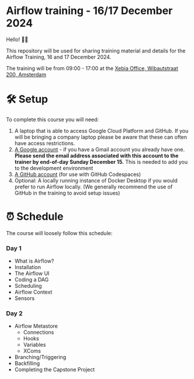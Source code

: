 # Airflow training - 16/17 December 2024

Hello! 👋🏻

This repository will be used for sharing training material and details for the Airflow Training, 16 and 17 December 2024.

The training will be from 09:00 - 17:00 at the [Xebia Office, Wibautstraat 200, Amsterdam](https://maps.app.goo.gl/MqoHeDCZb1WT3Mgb6)

# 🛠️ Setup

To complete this course you will need:

1. A laptop that is able to access Google Cloud Platform and GitHub. If you will be bringing a company laptop please be aware that these can often have access restrictions.
2. [A Google account](https://accounts.google.com/lifecycle/steps/signup/name?continue=https://accounts.google.com/&ddm=1&dsh=S-1120695220:1733920506926603&flowEntry=SignUp&flowName=GlifWebSignIn&followup=https://accounts.google.com/&ifkv=AeZLP99wau7csd-mYro3OUzG2xDmgSRhkEyxOFlyu1tWh5EJEE1FS3ThwB7JsbUhlag8p6JepIIwdA&TL=AE--LlwuUjmHaUJMovF_QaAYVgqEdxemHqGk4PP8UWBSKBp1IRq9jhafO3GGAPGF) - if you have a Gmail account you already have one. **Please send the email address associated with this account to the trainer by end-of-day Sunday December 15.** This is needed to add you to the development environment
3. [A GitHub account](https://github.com/signup?ref_cta=Sign+up&ref_loc=header+logged+out&ref_page=%2F&source=header-home) (for use with GitHub Codespaces) 
4. Optional: A locally running instance of Docker Desktop if you would prefer to run Airflow locally. (We generally recommend the use of GitHub in the training to avoid setup issues)



# ⏰ Schedule

The course will loosely follow this schedule:

### Day 1

- What is Airflow?
- Installation
- The Airflow UI
- Coding a DAG
- Scheduling
- Airflow Context
- Sensors

### Day 2
- Airflow Metastore
    - Connections
    - Hooks
    - Variables
    - XComs
- Branching/Triggering
- Backfilling
- Completing the Capstone Project
